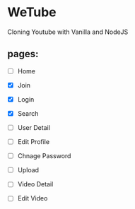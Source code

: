 # WeTube
Cloning Youtube with Vanilla and NodeJS

## pages:
- [ ] Home
- [x] Join
- [x] Login
- [X] Search
- [ ] User Detail
- [ ] Edit Profile
- [ ] Chnage Password
- [ ] Upload
- [ ] Video Detail
- [ ] Edit Video
  